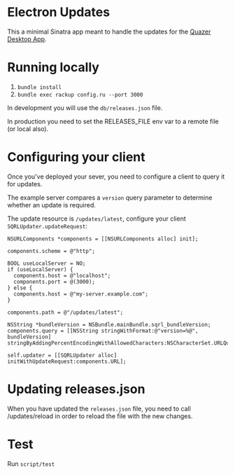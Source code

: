 # Electron Updates

This a minimal Sinatra app meant to handle the updates for the [Quazer Desktop App](https://gitlab.magic-technik.de/pi/Quazer-Desktop).


# Running locally

1. `bundle install`
2. `bundle exec rackup config.ru --port 3000`

In development you will use the `db/releases.json` file.

In production you need to set the RELEASES_FILE env var to a remote file (or local also).

# Configuring your client

Once you've deployed your sever, you need to configure a client to query it for
updates.

The example server compares a `version` query parameter to determine whether an
update is required.

The update resource is `/updates/latest`, configure your client
`SQRLUpdater.updateRequest`:

```objc
NSURLComponents *components = [[NSURLComponents alloc] init];

components.scheme = @"http";

BOOL useLocalServer = NO;
if (useLocalServer) {
  components.host = @"localhost";
  components.port = @(3000);
} else {
  components.host = @"my-server.example.com";
}

components.path = @"/updates/latest";

NSString *bundleVersion = NSBundle.mainBundle.sqrl_bundleVersion;
components.query = [[NSString stringWithFormat:@"version=%@", bundleVersion] stringByAddingPercentEncodingWithAllowedCharacters:NSCharacterSet.URLQueryAllowedCharacterSet]

self.updater = [[SQRLUpdater alloc] initWithUpdateRequest:components.URL];
```

# Updating releases.json

When you have updated the `releases.json` file, you need to call /updates/reload in order to reload the file with the new changes.

# Test

Run `script/test`
